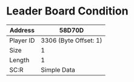 #  Leader Board Condition
Address   | 58D70D
----------|-------------
Player ID | 3306 (Byte Offset: 1)
Size 	  | 1
Length 	  | 1
SC:R      | Simple Data



